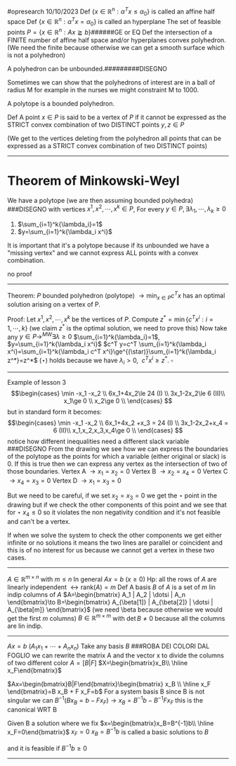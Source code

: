 #opresearch 
10/10/2023
Def $\{ x\in\mathbb{R}^n:\alpha^Tx\le\alpha_0 \}$ is called an affine half space
Def $\{ x\in\mathbb{R}^n:\alpha^Tx=\alpha_0 \}$ is called an hyperplane 
The set of feasible points $P=\{x\in\mathbb{R}^n:Ax\geqq b\}$######GE or EQ
Def the intersection of a FINITE number of affine half space and/or hyperplanes convex polyhedron. (We need the finite because otherwise we can get a smooth surface which is not a polyhedron)

A polyhedron can be unbounded.#########DISEGNO

Sometimes we can show that the polyhedrons of interest are in a ball of radius M for example in the nurses we might constraint M to 1000.

A polytope is a bounded polyhedron.

Def A point $x\in P$ is said to be a vertex of $P$ if it cannot be expressed as the STRICT convex combination of two DISTINCT points $y,z \in P$

(We get to the vertices deleting from the polyhedron all points that can be expressed as a STRICT convex combination of two DISTINCT points)

---

# Theorem of Minkowski-Weyl

We have a polytope (we are then assuming bounded polyhedra) ###DISEGNO with vertices $x^1,x^2,\dotsi,x^k \in P$, For every $y \in P, \exists \lambda_1,\dotsi,\lambda_k \ge 0$
1. $\sum_{i=1}^k{\lambda_i}=1$
2. $y=\sum_{i=1}^k{\lambda_i x^i}$

It is important that it's a polytope because if its unbounded we have a "missing vertex" and we cannot express ALL points with a convex combination.

no proof

---
Theorem: $P$ bounded polyhedron (polytope) $\to \min_{x\in P}{c^T x}$ has an optimal solution arising on a vertex of P.

Proof: Let $x^1,x^2,\dotsi,x^k$ be the vertices of $P$.
Compute $z^* = \min\{c^T x^i :i=1,\dotsi,k\}$
(we claim $z^*$ is the optimal solution, we need to prove this)
Now take any $y\in P \to^{MW} \exists\lambda\ge0$ $\sum_{i=1}^k{\lambda_i}=1$, $y=\sum_{i=1}^k{\lambda_i x^i}$
$c^T y=c^T \sum_{i=1}^k{\lambda_i x^i}=\sum_{i=1}^k{\lambda_i c^T x^i}\ge^{(\star)}\sum_{i=1}^k{\lambda_i z^*}=z^*$
$(\star)$ holds because we have $\lambda_i>0,\ \  c^T x^i \ge z^*$. $\square$

---

Example of lesson 3 
$$\begin{cases}
\min -x_1 -x_2 \\
6x_1+4x_2\le 24 (I) \\
3x_1-2x_2\le 6 (II)\\  
x_1\ge 0 \\
x_2\ge 0 \\
\end{cases}
$$but in standard form it becomes: 
$$\begin{cases}
\min -x_1 -x_2 \\
6x_1+4x_2 +x_3 = 24 (I) \\
3x_1-2x_2+x_4 = 6 (II)\\  
x_1,x_2,x_3,x_4\ge 0 \\
\end{cases}
$$
notice how different inequalities need a different slack variable
###DISEGNO
From the drawing we see how we can express the boundaries of the polytope as the points for which a variable (either original or slack) is 0.
If this is true then we can express any vertex  as the intersection of two of those boundaries.
Vertex A $\to x_1=x_2=0$
Vertex B $\to x_2=x_4=0$
Vertex C $\to x_4=x_3=0$
Vertex D $\to x_1=x_3=0$

But we need to be careful, if we set $x_2=x_3=0$ we get the $\star$ point in the drawing but if we check the other components of this point and we see that for $\star$ $x_4\le0$ so it violates the non negativity condition and it's not feasible and can't be a vertex.

If when we solve the system to check the other components we get either infinite or no solutions it means the two lines are parallel or coincident and this is of no interest for us because we cannot get a vertex in these two cases.

---
$A\in \mathbb{R}^{m\times n}$ with $m\le n$
In general $Ax=b$ $(x\ge0)$ 
Hp: all the rows of $A$ are linearly independent $\leftrightarrow \text{rank}(A)=m$
Def A basis $B$ of $A$ is a set of $m$ lin indip columns of $A$
$A=\begin{bmatrix} A_1 | A_2 | \dotsi | A_n \end{bmatrix}\to B=\begin{bmatrix} A_{\beta[1]} | A_{\beta[2]} | \dotsi | A_{\beta[m]} \end{bmatrix}$ 
(we need \beta  because otherwise we would get the first $m$ columns)
$B\in \mathbb{R}^{m\times m}$ with $\det{B}\ne0$ because all the columns are lin indip.

---

$Ax=b$
($A_1 x_1+ \dotsi +A_n x_n$)
Take any basis $B$
###ROBA DEI COLORI DAL FOGLIO
we can rewrite the matrix A and the vector x to divide the columns of two different color 
$A=[B|F]$
$X=\begin{bmatrix}x_B\\ \hline x_F\end{bmatrix}$

$Ax=\begin{bmatrix}B|F\end{bmatrix}\begin{bmatrix} x_B \\ \hline  x_F \end{bmatrix}=B x_B + F x_F=b$ 
For a system basis B since B is not singular we can
$B^{-1}(B x_B  =b-F x_F)\to x_B=B^{-1}b-B^{-1}F x_F$
this is the canonical WRT B


Given B a solution where we fix  $x=\begin{bmatrix}x_B=B^{-1}b\\ \hline x_F=0\end{bmatrix}$
$x_F=0$
$x_B= B^{-1}b$
is called a basic solutions to $B$

and it is feasible if $B^{-1}b\ge0$



---
